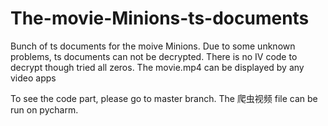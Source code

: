 # The-movie-Minions-ts-documents
Bunch of ts documents for the moive Minions. Due to some unknown problems, ts documents can not be decrypted. There is no IV code to decrypt though tried all zeros. The movie.mp4 can be displayed by any video apps

To see the code part, please go to master branch. The 爬虫视频 file can be run on pycharm.
